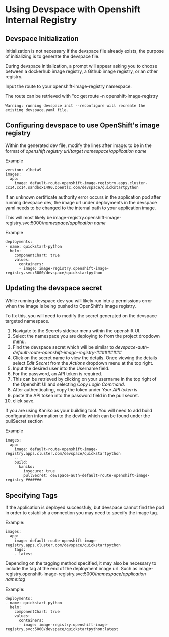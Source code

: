 # Using Devspace with Openshift Internal Registry

## Devspace Initialization
Initialization is not necessary if the devspace file already exists, the purpose of initializing is to generate the devspace file.

During devspace initialization, a prompt will appear asking you to choose between a dockerhub image registry, a Github image registry, or an other registry.

Input the route to your openshift-image-registry namespace.

The route can be retrieved with "oc get route -n openshift-image-registry

```   
Warning: running devspace init --reconfigure will recreate the existing devspace.yaml file.
```

## Configuring devspace to use OpenShift's image registry
Within the generated dev file, modify the lines after image: to be in the format of *openshift registry url*/*target namespace*/*application name*

Example

```
version: v1beta9
images:
  app:
    image: default-route-openshift-image-registry.apps.cluster-cc14.cc14.sandbox1490.opentlc.com/devspace/quickstartpython
```

If an unknown certificate authority error occurs in the application pod after running devspace dev, the image url under deployments in the devspace yaml needs to be changed to the internal path to your application image.

This will most likely be image-registry.openshift-image-registry.svc:5000/*namespace*/*application name*

Example

```
deployments:
- name: quickstart-python
  helm:
    componentChart: true
    values:
      containers:
      - image: image-registry.openshift-image-registry.svc:5000/devspace/quickstartpython
```

## Updating the devspace secret
While running devspace dev you will likely run into a permissions error when the image is being pushed to OpenShift's image registry.

To fix this, you will need to modify the secret generated on the devspace targeted namespace. 

1. Navigate to the Secrets sidebar menu within the openshift UI.
1. Select the namespace you are deploying to from the project dropdown menu.
1. Find the devspace secret which will be similar to *devspace-auth-default-route-openshift-image-registry-#########*
1. Click on the secret name to view the details. Once viewing the details select *Edit Secret* from the *Actions* dropdown menu at the top right.
1. Input the desired user into the Username field.
1. For the password, an API token is required. 
  1. This can be retrieved by clicking on your username in the top right of the Openshift UI and selecting *Copy Login Command*.
  1. After authenticating, copy the token under *Your API token is*
1. paste the API token into the password field in the pull secret.
1. click save.

If you are using Kaniko as your building tool. You will need to add build configuration information to the devfile which can be found <Here> under the pullSecret section

Example
```
images:
  app:
    image: default-route-openshift-image-registry.apps.cluster.com/devspace/quickstartpython
    ...
    build:
      kaniko:
        insecure: true
        pullSecret: devspace-auth-default-route-openshift-image-registry-#######
```

## Specifying Tags
If the application is deployed successfuly, but devspace cannot find the pod in order to establish a connection you may need to specify the image tag.

Example:
```
images:
  app:
    image: default-route-openshift-image-registry.apps.cluster.com/devspace/quickstartpython
    tags:
    - latest
```
Depending on the tagging method specified, it may also be necessary to include the tag at the end of the deployment image url.
Such as image-registry.openshift-image-registry.svc:5000/*namespace*/*application name*:*tag*

Example:
```
deployments:
- name: quickstart-python
  helm:
    componentChart: true
    values:
      containers:
      - image: image-registry.openshift-image-registry.svc:5000/devspace/quickstartpython:latest
```
